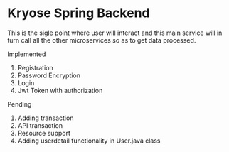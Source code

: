 # Kryose Spring Backend

This is the sigle point where user will interact and this main service will in turn call all the other microservices so as to get data processed.

Implemented 
1. Registration
2. Password Encryption
3. Login
4. Jwt Token with authorization



Pending
1. Adding transaction
2. API transaction
3. Resource support
4. Adding userdetail functionality in User.java class